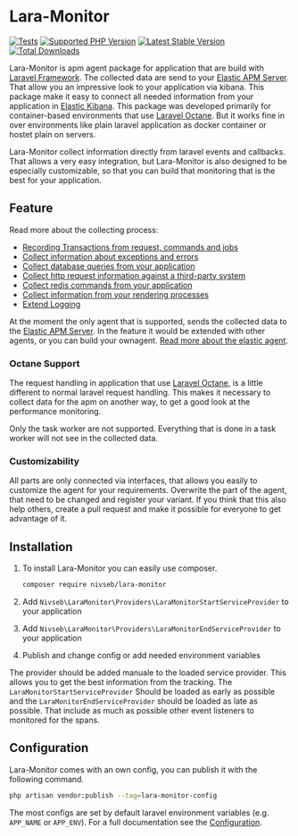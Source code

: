 Lara-Monitor
============

[![Tests](https://img.shields.io/github/actions/workflow/status/nivseb/lara-monitor/test.yml?branch=main&label=Tests)](https://github.com/nivseb/lara-monitor/actions/workflows/tests.yml)
[![Supported PHP Version](https://badgen.net/packagist/php/nivseb/lara-monitor?color=8892bf)](https://www.php.net/supported-versions)
[![Latest Stable Version](https://poser.pugx.org/nivseb/lara-monitor/v/stable.svg)](https://packagist.org/packages/nivseb/lara-monitor)
[![Total Downloads](https://poser.pugx.org/nivseb/lara-monitor/downloads.svg)](https://packagist.org/packages/nivseb/lara-monitor)

Lara-Monitor is apm agent package for application that are build with [Laravel Framework](https://laravel.com). The
collected data are send to your [Elastic APM Server](https://github.com/elastic/apm-server). That allow you an
impressive
look to your application via kibana. This package make it easy to connect all needed information from your application
in [Elastic Kibana](https://www.elastic.co/de/kibana).
This package was developed primarily for container-based environments that
use [Laravel Octane](https://laravel.com/docs/master/octane).
But it works fine in over environments like plain laravel application as docker container or hostet plain on servers.

Lara-Monitor collect information directly from laravel events and callbacks. That allows a very easy integration,
but Lara-Monitor is also designed to be especially customizable, so that you can build that monitoring that is the
best for your application.

Feature
-------

Read more about the collecting process:

- [Recording Transactions from request, commands and jobs](./docs/Collecting/Transactions.md)
- [Collect information about exceptions and errors](./docs/Collecting/Errors.md)
- [Collect database queries from your application](./docs/Collecting/DatabaseQueries.md)
- [Collect http request information against a third-party system](./docs/Collecting/HttpRequests.md)
- [Collect redis commands from your application](./docs/Collecting/RedisCommands.md)
- [Collect information from your rendering processes](./docs/Collecting/Rendering.md)
- [Extend Logging](./docs/Collecting/Logging.md)

At the moment the only agent that is supported, sends the collected data to the
[Elastic APM Server](https://github.com/elastic/apm-server). In the feature it would be extended with other agents,
or you can build your ownagent. [Read more about the elastic agent](./docs/Agents/ElasticApm.md).

### Octane Support

The request handling in application that use [Laravel Octane](https://laravel.com/docs/master/octane), is a little
different
to normal laravel request handling. This makes it necessary to collect data for the apm on another way, to get a good
look
at the performance monitoring.

Only the task worker are not supported. Everything that is done in a task worker will not see in the collected data.

### Customizability

All parts are only connected via interfaces, that allows you easily to customize the agent for your requirements.
Overwrite the part of the agent, that need to be changed and register your variant.
If you think that this also help others, create a pull request and make it possible for everyone to get advantage of it.

Installation
------------

1. To install Lara-Monitor you can easily use composer.

    ```sh
    composer require nivseb/lara-monitor
    ```

2. Add `Nivseb\LaraMonitor\Providers\LaraMonitorStartServiceProvider` to your application
3. Add `Nivseb\LaraMonitor\Providers\LaraMonitorEndServiceProvider` to your application
4. Publish and change config or add needed environment variables

The provider should be added manuale to the loaded service provider. This allows you to get the best information from
the tracking. The `LaraMonitorStartServiceProvider` Should be loaded as early as possible and the
`LaraMonitorEndServiceProvider`
should be loaded as late as possible. That include as much as possible other event listeners to monitored for the spans.

Configuration
-------------

Lara-Monitor comes with an own config, you can publish it with the following command.

```sh
php artisan vendor:publish --tag=lara-monitor-config
```

The most configs are set by default laravel environment variables (e.g. `APP_NAME` or `APP_ENV`).
For a full documentation see the [Configuration](docs/Configuration.md).
